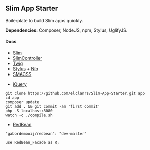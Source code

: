 ## Slim App Starter

Boilerplate to build Slim apps quickly.

**Dependencies:** Composer, NodeJS, npm, Stylus, UglifyJS.

#### Docs

- [Slim](http://docs.slimframework.com)
- [SlimController](https://github.com/fortrabbit/slimcontroller)
- [Twig](http://docs.slimframework.com)
- [Stylus](http://learnboost.github.io/stylus/) + [Nib](http://visionmedia.github.io/nib/)
- [SMACSS](http://smacss.com/book/)
* [jQuery](http://api.jquery.com/)

```
git clone https://github.com/elclanrs/Slim-App-Starter.git app
cd app
composer update
git add . && git commit -am 'first commit'
php -S localhost:8080
watch -c ./compile.sh
```

- [RedBean](http://www.redbeanphp.com/)

```
"gabordemooij/redbean": "dev-master"
```
```
use RedBean_Facade as R;
```

